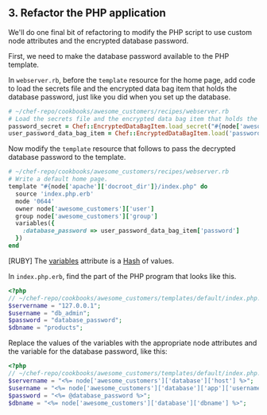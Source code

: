 ## 3. Refactor the PHP application

We'll do one final bit of refactoring to modify the PHP script to use custom node attributes and the encrypted database password.

First, we need to make the database password available to the PHP template.

In <code class="file-path">webserver.rb</code>, before the `template` resource for the home page, add code to load the secrets file and the encrypted data bag item that holds the database password, just like you did when you set up the database.

```ruby
# ~/chef-repo/cookbooks/awesome_customers/recipes/webserver.rb
# Load the secrets file and the encrypted data bag item that holds the database password.
password_secret = Chef::EncryptedDataBagItem.load_secret("#{node['awesome_customers']['passwords']['secret_path']}")
user_password_data_bag_item = Chef::EncryptedDataBagItem.load('passwords', 'db_admin', password_secret)
```

Now modify the `template` resource that follows to pass the decrypted database password to the template.

```ruby
# ~/chef-repo/cookbooks/awesome_customers/recipes/webserver.rb
# Write a default home page.
template "#{node['apache']['docroot_dir']}/index.php" do
  source 'index.php.erb'
  mode '0644'
  owner node['awesome_customers']['user']
  group node['awesome_customers']['group']
  variables({
    :database_password => user_password_data_bag_item['password']
  })
end
```

[RUBY] The [variables](https://docs.chef.io/resource_template.html#variables) attribute is a [Hash](http://ruby-doc.org/core-2.1.1/Hash.html) of values.

In <code class="file-path">index.php.erb</code>, find the part of the PHP program that looks like this.

```php
<?php
// ~/chef-repo/cookbooks/awesome_customers/templates/default/index.php.erb
$servername = "127.0.0.1";
$username = "db_admin";
$password = "database_password";
$dbname = "products";
```

Replace the values of the variables with the appropriate node attributes and the variable for the database password, like this:

```php
<?php
// ~/chef-repo/cookbooks/awesome_customers/templates/default/index.php.erb
$servername = "<%= node['awesome_customers']['database']['host'] %>";
$username = "<%= node['awesome_customers']['database']['app']['username'] %>";
$password = "<%= @database_password %>";
$dbname = "<%= node['awesome_customers']['database']['dbname'] %>";
```
